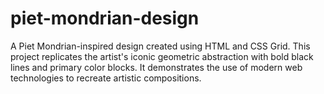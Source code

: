 # piet-mondrian-design
A Piet Mondrian-inspired design created using HTML and CSS Grid. This project replicates the artist's iconic geometric abstraction with bold black lines and primary color blocks. It demonstrates the use of modern web technologies to recreate artistic compositions.

